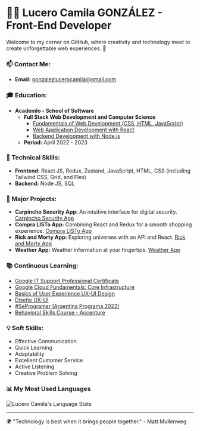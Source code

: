 # 👩‍💻 Lucero Camila GONZÁLEZ - Front-End Developer

Welcome to my corner on GitHub, where creativity and technology meet to create unforgettable web experiences. 🚀

### 📫 Contact Me:
- **Email:** gonzalezlucerocamila@gmail.com

### 🎓 Education:
- **Academlo - School of Software**
  - **Full Stack Web Development and Computer Science**
    - [Fundamentals of Web Development (CSS, HTML, JavaScript)](https://certificates.academlo.com/en/verify/59501105835642?ref=email)
    - [Web Application Development with React](https://certificates.academlo.com/en/verify/43372350370022)
    - [Backend Development with Node.js](https://certificates.academlo.com/en/verify/37902721517064)
  - **Period:** April 2022 - 2023

### 🌟 Technical Skills:
- **Frontend:** React JS, Redux, Zustand, JavaScript, HTML, CSS (including Tailwind CSS, Grid, and Flex)
- **Backend:** Node JS, SQL

### 🚀 Major Projects:
- **Carpincho Security App:** An intuitive interface for digital security. [Carpincho Security App](https://carpinchosecurity.vercel.app/)
- **Compra LISTo App:** Combining React and Redux for a smooth shopping experience. [Compra LISTo App](https://compralisto0.vercel.app/)
- **Rick and Morty App:** Exploring universes with an API and React. [Rick and Morty App](https://rick-and-morty-by-luce.netlify.app/)
- **Weather App:** Weather information at your fingertips. [Weather App](https://weather-app-by-luce.netlify.app/)

### 📚 Continuous Learning:
- [Google IT Support Professional Certificate](https://www.coursera.org/account/accomplishments/professional-cert/RV55UEGDQRM2?utm_source=link&utm_medium=certificate&utm_content=cert_image&utm_campaign=sharing_cta&utm_product=prof)
- [Google Cloud Fundamentals: Core Infrastructure](https://www.coursera.org/account/accomplishments/verify/JKLVFJK5T6TD?utm_source%3Dandroid%26utm_medium%3Dcertificate%26utm_content%3Dcert_image%26utm_campaign%3Dsharing_cta%26utm_product%3Dcourse)
- [Basics of User Experience UX-UI Design](https://www.coursera.org/account/accomplishments/certificate/SYUHJ36EJP4X)
- [Diseño UX-UI](https://drive.google.com/file/d/1dHdQd_J4rsLRzh8XIRkc4qwxLR6LG9Rx/view)
- [#SeProgramar (Argentina Programa 2022)](https://seprogramar.inti.gob.ar/inti/certificates/verify/RPNrz1V6caF8pVzG)
- [Behavioral Skills Course - Accenture](https://drive.google.com/file/d/1T2GpZvrbCl7rUwt4qTMqjejjx3nusTuT/view)

### 💡 Soft Skills:
- Effective Communication
- Quick Learning
- Adaptability
- Excellent Customer Service
- Active Listening
- Creative Problem Solving

### 📊 My Most Used Languages
![Lucero Camila's Language Stats](https://github-readme-stats.vercel.app/api/top-langs/?username=lucerocamila&layout=compact)

---

🌍 "Technology is best when it brings people together." - Matt Mullenweg
